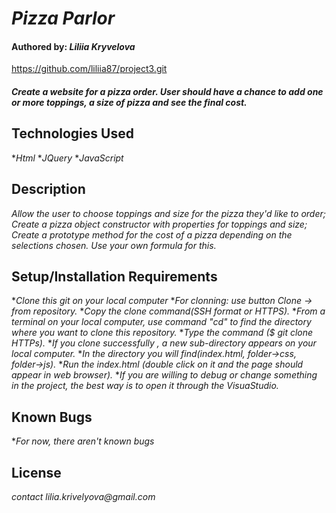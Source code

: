 





# _Pizza Parlor_

#### Authored by: _**Liliia Kryvelova**_

https://github.com/liliia87/project3.git

#### _Create a website for a pizza order. User should have a chance to add one or more toppings, a size of pizza and see the final cost._

## Technologies Used
*_Html_
*_JQuery_
*_JavaScript_

## Description

_Allow the user to choose toppings and size for the pizza they'd like to order;_
_Create a pizza object constructor with properties for toppings and size;_
_Create a prototype method for the cost of a pizza depending on the selections chosen. Use your own formula for this._

## Setup/Installation Requirements

*_Clone this git on your local computer_
*_For clonning: use button Clone -> from repository._
*_Copy the clone command(SSH format or HTTPS)._
*_From a terminal on your local computer, use command "cd" to find the directory where you want to clone this repository._
*_Type the command ($ git clone HTTPs)._
*_If you clone successfully , a new sub-directory appears on your local computer._
*_In the directory you will find(index.html, folder->css, folder->js)._
*_Run the index.html (double click on it and the page should appear in web browser)._
*_If you are willing to debug or change something in the project, the best way is to open it through the VisuaStudio._


## Known Bugs

*_For now, there aren't known bugs_

## License

_contact lilia.krivelyova@gmail.com_
